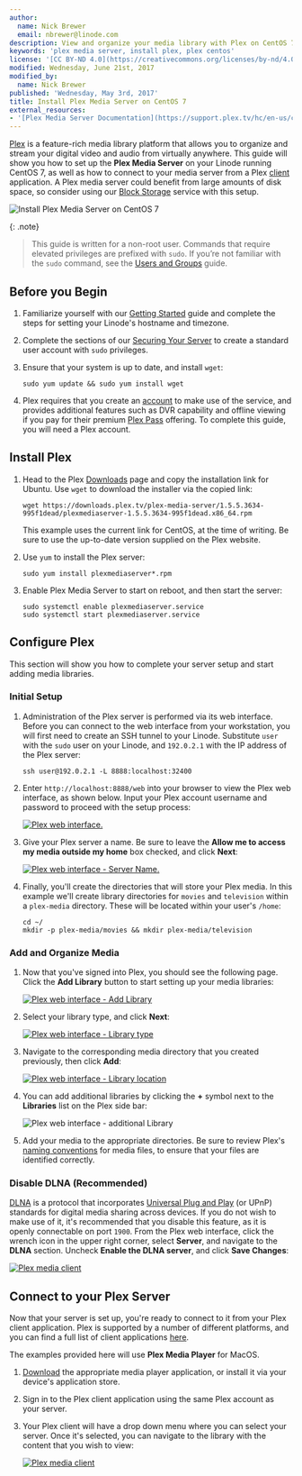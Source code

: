 ```yaml
---
author:
  name: Nick Brewer
  email: nbrewer@linode.com
description: View and organize your media library with Plex on CentOS 7
keywords: 'plex media server, install plex, plex centos'
license: '[CC BY-ND 4.0](https://creativecommons.org/licenses/by-nd/4.0)'
modified: Wednesday, June 21st, 2017
modified_by:
  name: Nick Brewer
published: 'Wednesday, May 3rd, 2017'
title: Install Plex Media Server on CentOS 7
external_resources:
- '[Plex Media Server Documentation](https://support.plex.tv/hc/en-us/categories/200007567-Plex-Media-Server)'
---
```


[Plex](https://www.plex.tv/) is a feature-rich media library platform that allows you to organize and stream your digital video and audio from virtually anywhere. This guide will show you how to set up the **Plex Media Server** on your Linode running CentOS 7, as well as how to connect to your media server from a Plex [client](https://support.plex.tv/hc/en-us/categories/200006953-Plex-Apps) application. A Plex media server could benefit from large amounts of disk space, so consider using our [Block Storage](/docs/platform/how-to-use-block-storage-with-your-linode) service with this setup.

![Install Plex Media Server on CentOS 7](/docs/assets/install-plex-media-server-on-centos-7.png)

{: .note}
>
> This guide is written for a non-root user. Commands that require elevated privileges are prefixed with `sudo`. If you’re not familiar with the `sudo` command, see the [Users and Groups](/docs/tools-reference/linux-users-and-groups) guide.

## Before you Begin

1.  Familiarize yourself with our [Getting Started](/docs/getting-started) guide and complete the steps for setting your Linode's hostname and timezone.

2.  Complete the sections of our [Securing Your Server](/docs/security/securing-your-server) to create a standard user account with `sudo` privileges.

3.  Ensure that your system is up to date, and install `wget`:

        sudo yum update && sudo yum install wget

4.  Plex requires that you create an [account](https://www.plex.tv/features/) to make use of the service, and provides additional features such as DVR capability and offline viewing if you pay for their premium [Plex Pass](https://www.plex.tv/features/plex-pass/) offering. To complete this guide, you will need a Plex account.

## Install Plex

1.  Head to the Plex [Downloads](https://www.plex.tv/downloads/) page and copy the installation link for Ubuntu. Use `wget` to download the installer via the copied link:

        wget https://downloads.plex.tv/plex-media-server/1.5.5.3634-995f1dead/plexmediaserver-1.5.5.3634-995f1dead.x86_64.rpm

    This example uses the current link for CentOS, at the time of writing. Be sure to use the up-to-date version supplied on the Plex website.

2.  Use `yum` to install the Plex server:

        sudo yum install plexmediaserver*.rpm

3.  Enable Plex Media Server to start on reboot, and then start the server:

        sudo systemctl enable plexmediaserver.service
        sudo systemctl start plexmediaserver.service


## Configure Plex

This section will show you how to complete your server setup and start adding media libraries.

### Initial Setup

1.  Administration of the Plex server is performed via its web interface. Before you can connect to the web interface from your workstation, you will first need to create an SSH tunnel to your Linode. Substitute `user` with the `sudo` user on your Linode, and `192.0.2.1` with the IP address of the Plex server:

        ssh user@192.0.2.1 -L 8888:localhost:32400

2.  Enter `http://localhost:8888/web` into your browser to view the Plex web interface, as shown below. Input your Plex account username and password to proceed with the setup process:

    [![Plex web interface.](/docs/assets/plex-browser-view-small.png)](/docs/assets/plex-browser-view.png)

3.  Give your Plex server a name. Be sure to leave the **Allow me to access my media outside my home** box checked, and click **Next**:

    [![Plex web interface - Server Name.](/docs/assets/plex-server-name-small.png)](/docs/assets/plex-server-name.png)

4.  Finally, you'll create the directories that will store your Plex media. In this example we'll create library directories for `movies` and `television` within a `plex-media` directory. These will be located within your user's `/home`:

        cd ~/
        mkdir -p plex-media/movies && mkdir plex-media/television

### Add and Organize Media

1.  Now that you've signed into Plex, you should see the following page. Click the **Add Library** button to start setting up your media libraries:

    [![Plex web interface - Add Library](/docs/assets/plex-add-library-small.png)](/docs/assets/plex-add-library.png)

2.  Select your library type, and click **Next**:

    [![Plex web interface - Library type](/docs/assets/plex-library-type-small.png)](/docs/assets/plex-library-type.png)

3.  Navigate to the corresponding media directory that you created previously, then click **Add**:

    [![Plex web interface - Library location](/docs/assets/plex-library-location-small.png)](/docs/assets/plex-library-location.png)

4.  You can add additional libraries by clicking the **+** symbol next to the **Libraries** list on the Plex side bar:

    ![Plex web interface - additional Library](/docs/assets/plex-additional-library.png)

5.  Add your media to the appropriate directories. Be sure to review Plex's [naming conventions](https://support.plex.tv/hc/en-us/categories/200028098-Media-Preparation) for media files, to ensure that your files are identified correctly.

### Disable DLNA (Recommended)

[DLNA](https://en.wikipedia.org/wiki/Digital_Living_Network_Alliance) is a protocol that incorporates [Universal Plug and Play](https://en.wikipedia.org/wiki/Universal_Plug_and_Play) (or UPnP) standards for digital media sharing across devices. If you do not wish to make use of it, it's recommended that you disable this feature, as it is openly connectable on port `1900`. From the Plex web interface, click the wrench icon in the upper right corner, select **Server**, and navigate to the **DLNA** section. Uncheck **Enable the DLNA server**, and click **Save Changes**:

[![Plex media client](/docs/assets/plex-dlna-disable-small.png)](/docs/assets/plex-dlna-disable.png)

## Connect to your Plex Server

Now that your server is set up, you're ready to connect to it from your Plex client application. Plex is supported by a number of different platforms, and you can find a full list of client applications [here](https://support.plex.tv/hc/en-us/categories/200006953-Plex-Apps).

The examples provided here will use **Plex Media Player** for MacOS.

1.  [Download](https://www.plex.tv/downloads/) the appropriate media player application, or install it via your device's application store.

2.  Sign in to the Plex client application using the same Plex account as your server.

3.  Your Plex client will have a drop down menu where you can select your server. Once it's selected, you can navigate to the library with the content that you wish to view:

    [![Plex media client](/docs/assets/plex-media-client-small.png)](/docs/assets/plex-media-client.png)
